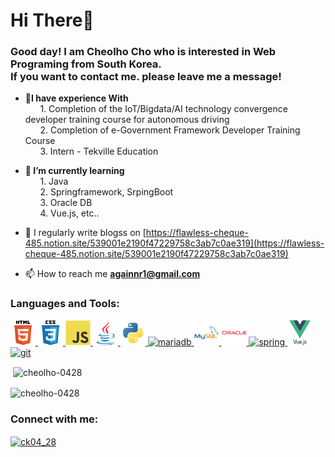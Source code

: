 <h1 align="left">Hi There👋</h1>
<h3 align="left">Good day! I am Cheolho Cho who is interested in Web Programing from South Korea. <br>If you want to contact me. please leave me a message!</h3>

-  <strong>🔭I have experience With</strong><br>
   &nbsp;&nbsp;&nbsp;&nbsp;&nbsp; 1. Completion of the IoT/Bigdata/AI technology convergence developer training course for autonomous driving <br>
   &nbsp;&nbsp;&nbsp;&nbsp;&nbsp; 2. Completion of e-Government Framework Developer Training Course <br>
   &nbsp;&nbsp;&nbsp;&nbsp;&nbsp; 3. Intern - Tekville Education

- <strong>🌱 I’m currently learning</strong><br> 
  &nbsp;&nbsp;&nbsp;&nbsp;&nbsp; 1. Java <br>
  &nbsp;&nbsp;&nbsp;&nbsp;&nbsp; 2. Springframework, SrpingBoot <br> 
  &nbsp;&nbsp;&nbsp;&nbsp;&nbsp; 3. Oracle DB <br>
  &nbsp;&nbsp;&nbsp;&nbsp;&nbsp; 4. Vue.js, etc.. <br>

- 📝 I regularly write blogss on [https://flawless-cheque-485.notion.site/539001e2190f47229758c3ab7c0ae319](https://flawless-cheque-485.notion.site/539001e2190f47229758c3ab7c0ae319)

- 📫 How to reach me **againnr1@gmail.com**



<h3 align="left">Languages and Tools:</h3>
<p align="left">
  <a href="https://www.w3.org/html/" target="_blank"> 
    <img src="https://raw.githubusercontent.com/devicons/devicon/master/icons/html5/html5-original-wordmark.svg" alt="html5" width="40" height="40"/> 
  </a> 
  <a href="https://www.w3schools.com/css/" target="_blank"> 
    <img src="https://raw.githubusercontent.com/devicons/devicon/master/icons/css3/css3-original-wordmark.svg" alt="css3" width="40" height="40"/> 
  </a>
  <a href="https://developer.mozilla.org/en-US/docs/Web/JavaScript" target="_blank"> 
    <img src="https://raw.githubusercontent.com/devicons/devicon/master/icons/javascript/javascript-original.svg" alt="javascript" width="40" height="40"/> 
  </a>
  <a href="https://www.java.com" target="_blank"> 
    <img src="https://raw.githubusercontent.com/devicons/devicon/master/icons/java/java-original.svg" alt="java" width="40" height="40"/> 
  </a>
  <a href="https://www.python.org" target="_blank"> 
    <img src="https://raw.githubusercontent.com/devicons/devicon/master/icons/python/python-original.svg" alt="python" width="40" height="40"/> 
  </a> 
  <a href="https://mariadb.org/" target="_blank"> 
    <img src="https://www.vectorlogo.zone/logos/mariadb/mariadb-icon.svg" alt="mariadb" width="40" height="40"/> 
  </a> 
  <a href="https://www.mysql.com/" target="_blank"> 
    <img src="https://raw.githubusercontent.com/devicons/devicon/master/icons/mysql/mysql-original-wordmark.svg" alt="mysql" width="40" height="40"/> 
  </a> 
  <a href="https://www.oracle.com/" target="_blank"> 
    <img src="https://raw.githubusercontent.com/devicons/devicon/master/icons/oracle/oracle-original.svg" alt="oracle" width="40" height="40"/> 
  </a> 
  <a href="https://spring.io/" target="_blank"> 
    <img src="https://www.vectorlogo.zone/logos/springio/springio-icon.svg" alt="spring" width="40" height="40"/> 
  </a> 
  <a href="https://vuejs.org/" target="_blank"> 
    <img src="https://raw.githubusercontent.com/devicons/devicon/master/icons/vuejs/vuejs-original-wordmark.svg" alt="vuejs" width="40" height="40"/> 
  </a>
   <a href="https://git-scm.com/" target="_blank"> 
    <img src="https://www.vectorlogo.zone/logos/git-scm/git-scm-icon.svg" alt="git" width="40" height="40"/> 
   </a>
</p>

<p>&nbsp;<img align="center" src="https://github-readme-stats.vercel.app/api?username=cheolho-0428&show_icons=true&locale=en" alt="cheolho-0428" /></p>

<p><img align="center" src="https://github-readme-streak-stats.herokuapp.com/?user=cheolho-0428&" alt="cheolho-0428" /></p>

<h3 align="left">Connect with me:</h3>
<p align="left">
<a href="https://instagram.com/ck04_28" target="blank"><img align="center" src="https://raw.githubusercontent.com/rahuldkjain/github-profile-readme-generator/master/src/images/icons/Social/instagram.svg" alt="ck04_28" height="30" width="40" /></a>
</p>
